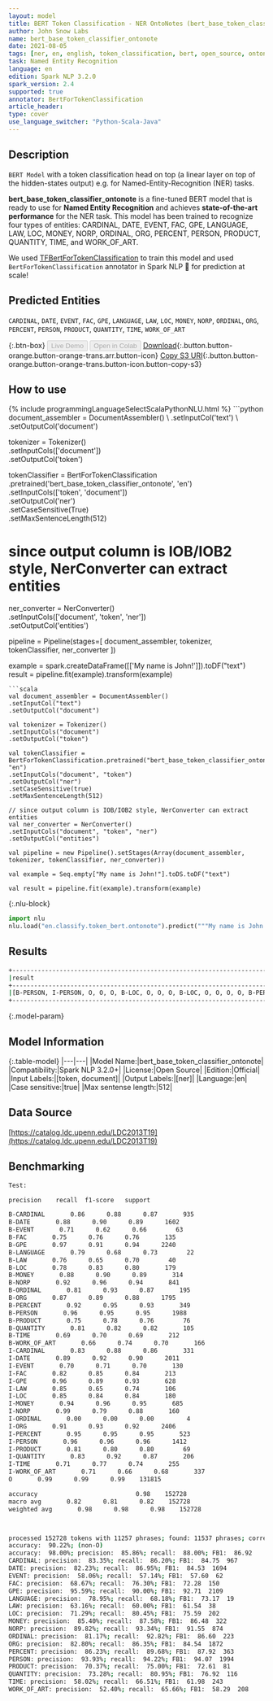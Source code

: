 ```yaml
---
layout: model
title: BERT Token Classification - NER OntoNotes (bert_base_token_classifier_ontonote)
author: John Snow Labs
name: bert_base_token_classifier_ontonote
date: 2021-08-05
tags: [ner, en, english, token_classification, bert, open_source, ontonotes]
task: Named Entity Recognition
language: en
edition: Spark NLP 3.2.0
spark_version: 2.4
supported: true
annotator: BertForTokenClassification
article_header:
type: cover
use_language_switcher: "Python-Scala-Java"
---
```


## Description

`BERT Model` with a token classification head on top (a linear layer on top of the hidden-states output) e.g. for Named-Entity-Recognition (NER) tasks.


**bert_base_token_classifier_ontonote** is a fine-tuned BERT model that is ready to use for **Named Entity Recognition** and achieves **state-of-the-art performance** for the NER task. This model has been trained to recognize four types of entities: CARDINAL, DATE, EVENT, FAC, GPE, LANGUAGE, LAW, LOC, MONEY, NORP, ORDINAL, ORG, PERCENT, PERSON, PRODUCT, QUANTITY, TIME, and WORK_OF_ART.

We used [TFBertForTokenClassification](https://huggingface.co/transformers/model_doc/bert.html#tfbertfortokenclassification) to train this model and used `BertForTokenClassification` annotator in Spark NLP 🚀 for prediction at scale!

## Predicted Entities

`CARDINAL`, `DATE`, `EVENT`, `FAC`, `GPE`, `LANGUAGE`, `LAW`, `LOC`, `MONEY`, `NORP`, `ORDINAL`, `ORG`, `PERCENT`, `PERSON`, `PRODUCT`, `QUANTITY`, `TIME`, `WORK_OF_ART`

{:.btn-box}
<button class="button button-orange" disabled>Live Demo</button>
<button class="button button-orange" disabled>Open in Colab</button>
[Download](https://s3.amazonaws.com/auxdata.johnsnowlabs.com/public/models/bert_base_token_classifier_ontonote_en_3.2.0_2.4_1628174984240.zip){:.button.button-orange.button-orange-trans.arr.button-icon}
[Copy S3 URI](s3://auxdata.johnsnowlabs.com/public/models/bert_base_token_classifier_ontonote_en_3.2.0_2.4_1628174984240.zip){:.button.button-orange.button-orange-trans.button-icon.button-copy-s3}

## How to use



<div class="tabs-box" markdown="1">
{% include programmingLanguageSelectScalaPythonNLU.html %}
```python
document_assembler = DocumentAssembler() \
.setInputCol('text') \
.setOutputCol('document')

tokenizer = Tokenizer() \
.setInputCols(['document']) \
.setOutputCol('token')

tokenClassifier = BertForTokenClassification \
.pretrained('bert_base_token_classifier_ontonote', 'en') \
.setInputCols(['token', 'document']) \
.setOutputCol('ner') \
.setCaseSensitive(True) \
.setMaxSentenceLength(512)

# since output column is IOB/IOB2 style, NerConverter can extract entities
ner_converter = NerConverter() \
.setInputCols(['document', 'token', 'ner']) \
.setOutputCol('entities')

pipeline = Pipeline(stages=[
document_assembler, 
tokenizer,
tokenClassifier,
ner_converter
])

example = spark.createDataFrame([['My name is John!']]).toDF("text")
result = pipeline.fit(example).transform(example)
```
```scala
val document_assembler = DocumentAssembler() 
.setInputCol("text") 
.setOutputCol("document")

val tokenizer = Tokenizer() 
.setInputCols("document") 
.setOutputCol("token")

val tokenClassifier = BertForTokenClassification.pretrained("bert_base_token_classifier_ontonote", "en")
.setInputCols("document", "token")
.setOutputCol("ner")
.setCaseSensitive(true)
.setMaxSentenceLength(512)

// since output column is IOB/IOB2 style, NerConverter can extract entities
val ner_converter = NerConverter() 
.setInputCols("document", "token", "ner") 
.setOutputCol("entities")

val pipeline = new Pipeline().setStages(Array(document_assembler, tokenizer, tokenClassifier, ner_converter))

val example = Seq.empty["My name is John!"].toDS.toDF("text")

val result = pipeline.fit(example).transform(example)
```


{:.nlu-block}
```python
import nlu
nlu.load("en.classify.token_bert.ontonote").predict("""My name is John!""")
```

</div>

## Results

```bash
+------------------------------------------------------------------------------------+
|result                                                                              |
+------------------------------------------------------------------------------------+
|[B-PERSON, I-PERSON, O, O, O, B-LOC, O, O, O, B-LOC, O, O, O, O, B-PERSON, O, O, O, O, B-LOC]|
+------------------------------------------------------------------------------------+
```

{:.model-param}
## Model Information

{:.table-model}
|---|---|
|Model Name:|bert_base_token_classifier_ontonote|
|Compatibility:|Spark NLP 3.2.0+|
|License:|Open Source|
|Edition:|Official|
|Input Labels:|[token, document]|
|Output Labels:|[ner]|
|Language:|en|
|Case sensitive:|true|
|Max sentense length:|512|

## Data Source

[https://catalog.ldc.upenn.edu/LDC2013T19](https://catalog.ldc.upenn.edu/LDC2013T19)

## Benchmarking

```bash
Test:

precision    recall  f1-score   support

B-CARDINAL       0.86      0.88      0.87       935
B-DATE       0.88      0.90      0.89      1602
B-EVENT       0.71      0.62      0.66        63
B-FAC       0.75      0.76      0.76       135
B-GPE       0.97      0.91      0.94      2240
B-LANGUAGE       0.79      0.68      0.73        22
B-LAW       0.76      0.65      0.70        40
B-LOC       0.78      0.83      0.80       179
B-MONEY       0.88      0.90      0.89       314
B-NORP       0.92      0.96      0.94       841
B-ORDINAL       0.81      0.93      0.87       195
B-ORG       0.87      0.89      0.88      1795
B-PERCENT       0.92      0.95      0.93       349
B-PERSON       0.96      0.95      0.95      1988
B-PRODUCT       0.75      0.78      0.76        76
B-QUANTITY       0.81      0.82      0.82       105
B-TIME       0.69      0.70      0.69       212
B-WORK_OF_ART       0.66      0.74      0.70       166
I-CARDINAL       0.83      0.88      0.86       331
I-DATE       0.89      0.92      0.90      2011
I-EVENT       0.70      0.71      0.70       130
I-FAC       0.82      0.85      0.84       213
I-GPE       0.96      0.89      0.93       628
I-LAW       0.85      0.65      0.74       106
I-LOC       0.85      0.84      0.84       180
I-MONEY       0.94      0.96      0.95       685
I-NORP       0.99      0.79      0.88       160
I-ORDINAL       0.00      0.00      0.00         4
I-ORG       0.91      0.93      0.92      2406
I-PERCENT       0.95      0.95      0.95       523
I-PERSON       0.96      0.96      0.96      1412
I-PRODUCT       0.81      0.80      0.80        69
I-QUANTITY       0.83      0.92      0.87       206
I-TIME       0.71      0.77      0.74       255
I-WORK_OF_ART       0.71      0.66      0.68       337
O       0.99      0.99      0.99    131815

accuracy                           0.98    152728
macro avg       0.82      0.81      0.82    152728
weighted avg       0.98      0.98      0.98    152728



processed 152728 tokens with 11257 phrases; found: 11537 phrases; correct: 9906.
accuracy:  90.22%; (non-O)
accuracy:  98.00%; precision:  85.86%; recall:  88.00%; FB1:  86.92
CARDINAL: precision:  83.35%; recall:  86.20%; FB1:  84.75  967
DATE: precision:  82.23%; recall:  86.95%; FB1:  84.53  1694
EVENT: precision:  58.06%; recall:  57.14%; FB1:  57.60  62
FAC: precision:  68.67%; recall:  76.30%; FB1:  72.28  150
GPE: precision:  95.59%; recall:  90.00%; FB1:  92.71  2109
LANGUAGE: precision:  78.95%; recall:  68.18%; FB1:  73.17  19
LAW: precision:  63.16%; recall:  60.00%; FB1:  61.54  38
LOC: precision:  71.29%; recall:  80.45%; FB1:  75.59  202
MONEY: precision:  85.40%; recall:  87.58%; FB1:  86.48  322
NORP: precision:  89.82%; recall:  93.34%; FB1:  91.55  874
ORDINAL: precision:  81.17%; recall:  92.82%; FB1:  86.60  223
ORG: precision:  82.80%; recall:  86.35%; FB1:  84.54  1872
PERCENT: precision:  86.23%; recall:  89.68%; FB1:  87.92  363
PERSON: precision:  93.93%; recall:  94.22%; FB1:  94.07  1994
PRODUCT: precision:  70.37%; recall:  75.00%; FB1:  72.61  81
QUANTITY: precision:  73.28%; recall:  80.95%; FB1:  76.92  116
TIME: precision:  58.02%; recall:  66.51%; FB1:  61.98  243
WORK_OF_ART: precision:  52.40%; recall:  65.66%; FB1:  58.29  208
```